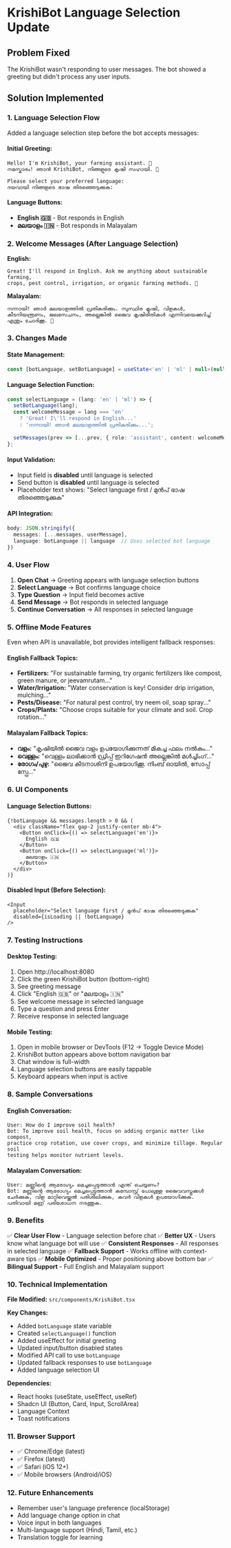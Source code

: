 # KrishiBot Language Selection Update

## Problem Fixed
The KrishiBot wasn't responding to user messages. The bot showed a greeting but didn't process any user inputs.

## Solution Implemented

### 1. **Language Selection Flow**
Added a language selection step before the bot accepts messages:

#### Initial Greeting:
```
Hello! I'm KrishiBot, your farming assistant. 🌱
നമസ്കാരം! ഞാൻ KrishiBot, നിങ്ങളുടെ കൃഷി സഹായി. 🌱

Please select your preferred language:
ദയവായി നിങ്ങളുടെ ഭാഷ തിരഞ്ഞെടുക്കുക:
```

#### Language Buttons:
- **English 🇬🇧** - Bot responds in English
- **മലയാളം 🇮🇳** - Bot responds in Malayalam

### 2. **Welcome Messages (After Language Selection)**

**English:**
```
Great! I'll respond in English. Ask me anything about sustainable farming, 
crops, pest control, irrigation, or organic farming methods. 🌾
```

**Malayalam:**
```
നന്നായി! ഞാർ മലയാളത്തിൽ പ്രതികരിക്കും. സുസ്ഥിര കൃഷി, വിളകൾ, 
കീടനിയന്ത്രണം, ജലസേചനം, അല്ലെങ്കിൽ ജൈവ കൃഷിരീതികൾ എന്നിവയെക്കുറിച്ച് 
എന്തും ചോദിക്കൂ. 🌾
```

### 3. **Changes Made**

#### State Management:
```typescript
const [botLanguage, setBotLanguage] = useState<'en' | 'ml' | null>(null);
```

#### Language Selection Function:
```typescript
const selectLanguage = (lang: 'en' | 'ml') => {
  setBotLanguage(lang);
  const welcomeMessage = lang === 'en'
    ? 'Great! I\'ll respond in English...'
    : 'നന്നായി! ഞാൻ മലയാളത്തിൽ പ്രതികരിക്കും...';
  
  setMessages(prev => [...prev, { role: 'assistant', content: welcomeMessage }]);
};
```

#### Input Validation:
- Input field is **disabled** until language is selected
- Send button is **disabled** until language is selected
- Placeholder text shows: "Select language first / മുൻപ് ഭാഷ തിരഞ്ഞെടുക്കുക"

#### API Integration:
```typescript
body: JSON.stringify({
  messages: [...messages, userMessage],
  language: botLanguage || language  // Uses selected bot language
})
```

### 4. **User Flow**

1. **Open Chat** → Greeting appears with language selection buttons
2. **Select Language** → Bot confirms language choice
3. **Type Question** → Input field becomes active
4. **Send Message** → Bot responds in selected language
5. **Continue Conversation** → All responses in selected language

### 5. **Offline Mode Features**

Even when API is unavailable, bot provides intelligent fallback responses:

#### English Fallback Topics:
- **Fertilizers:** "For sustainable farming, try organic fertilizers like compost, green manure, or jeevamrutam..."
- **Water/Irrigation:** "Water conservation is key! Consider drip irrigation, mulching..."
- **Pests/Disease:** "For natural pest control, try neem oil, soap spray..."
- **Crops/Plants:** "Choose crops suitable for your climate and soil. Crop rotation..."

#### Malayalam Fallback Topics:
- **വളം:** "കൃഷിയിൽ ജൈവ വളം ഉപയോഗിക്കുന്നത് മികച്ച ഫലം നൽകും..."
- **വെള്ളം:** "വെള്ളം ലാഭിക്കാൻ ഡ്രിപ്പ് ഇറിഗേഷൻ അല്ലെങ്കിൽ മൾച്ചിംഗ്..."
- **രോഗം/പുഴു:** "ജൈവ കീടനാശിനി ഉപയോഗിക്കൂ. നിംബ് ഓയിൽ, സോപ്പ് സ്പ്രേ..."

### 6. **UI Components**

#### Language Selection Buttons:
```tsx
{!botLanguage && messages.length > 0 && (
  <div className="flex gap-2 justify-center mb-4">
    <Button onClick={() => selectLanguage('en')}>
      English 🇬🇧
    </Button>
    <Button onClick={() => selectLanguage('ml')}>
      മലയാളം 🇮🇳
    </Button>
  </div>
)}
```

#### Disabled Input (Before Selection):
```tsx
<Input
  placeholder="Select language first / മുൻപ് ഭാഷ തിരഞ്ഞെടുക്കുക"
  disabled={isLoading || !botLanguage}
/>
```

### 7. **Testing Instructions**

#### Desktop Testing:
1. Open http://localhost:8080
2. Click the green KrishiBot button (bottom-right)
3. See greeting message
4. Click "English 🇬🇧" or "മലയാളം 🇮🇳"
5. See welcome message in selected language
6. Type a question and press Enter
7. Receive response in selected language

#### Mobile Testing:
1. Open in mobile browser or DevTools (F12 → Toggle Device Mode)
2. KrishiBot button appears above bottom navigation bar
3. Chat window is full-width
4. Language selection buttons are easily tappable
5. Keyboard appears when input is active

### 8. **Sample Conversations**

#### English Conversation:
```
User: How do I improve soil health?
Bot: To improve soil health, focus on adding organic matter like compost, 
practice crop rotation, use cover crops, and minimize tillage. Regular soil 
testing helps monitor nutrient levels.
```

#### Malayalam Conversation:
```
User: മണ്ണിന്റെ ആരോഗ്യം മെച്ചപ്പെടുത്താൻ എന്ത് ചെയ്യണം?
Bot: മണ്ണിന്റെ ആരോഗ്യം മെച്ചപ്പെടുത്താൻ കമ്പോസ്റ്റ് പോലുള്ള ജൈവവസ്തുക്കൾ 
ചേർക്കുക, വിള മാറ്റിവെയ്ക്കൽ പരിശീലിക്കുക, കവർ വിളകൾ ഉപയോഗിക്കുക. 
പതിവായി മണ്ണ് പരിശോധന നടത്തുക.
```

### 9. **Benefits**

✅ **Clear User Flow** - Language selection before chat
✅ **Better UX** - Users know what language bot will use
✅ **Consistent Responses** - All responses in selected language
✅ **Fallback Support** - Works offline with context-aware tips
✅ **Mobile Optimized** - Proper positioning above bottom bar
✅ **Bilingual Support** - Full English and Malayalam support

### 10. **Technical Implementation**

**File Modified:** `src/components/KrishiBot.tsx`

**Key Changes:**
- Added `botLanguage` state variable
- Created `selectLanguage()` function
- Added useEffect for initial greeting
- Updated input/button disabled states
- Modified API call to use `botLanguage`
- Updated fallback responses to use `botLanguage`
- Added language selection UI

**Dependencies:**
- React hooks (useState, useEffect, useRef)
- Shadcn UI (Button, Card, Input, ScrollArea)
- Language Context
- Toast notifications

### 11. **Browser Support**
- ✅ Chrome/Edge (latest)
- ✅ Firefox (latest)
- ✅ Safari (iOS 12+)
- ✅ Mobile browsers (Android/iOS)

### 12. **Future Enhancements**
- Remember user's language preference (localStorage)
- Add language change option in chat
- Voice input in both languages
- Multi-language support (Hindi, Tamil, etc.)
- Translation toggle for learning
